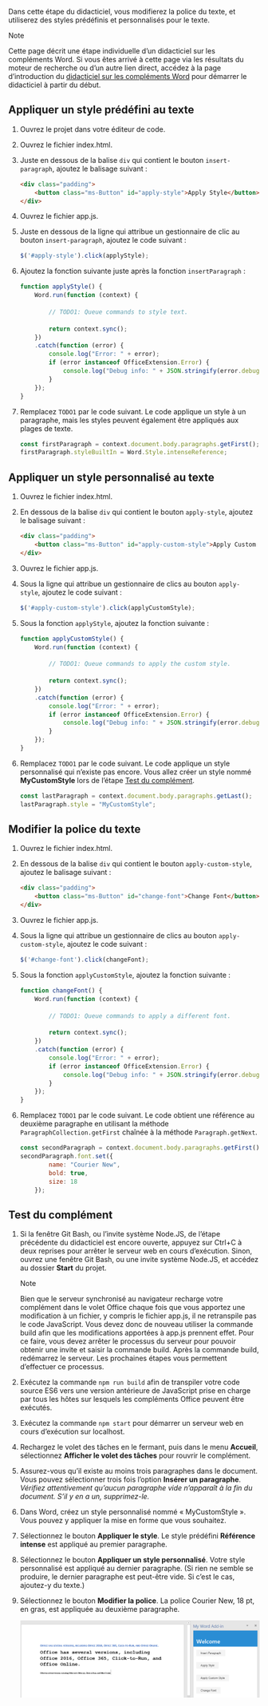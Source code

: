Dans cette étape du didacticiel, vous modifierez la police du texte, et utiliserez des styles prédéfinis et personnalisés pour le texte.

> [!NOTE]
> Cette page décrit une étape individuelle d’un didacticiel sur les compléments Word. Si vous êtes arrivé à cette page via les résultats du moteur de recherche ou d’un autre lien direct, accédez à la page d’introduction du [didacticiel sur les compléments Word](../tutorials/word-tutorial.yml) pour démarrer le didacticiel à partir du début.

## <a name="apply-a-built-in-style-to-text"></a>Appliquer un style prédéfini au texte

1. Ouvrez le projet dans votre éditeur de code. 
2. Ouvrez le fichier index.html.
3. Juste en dessous de la balise `div` qui contient le bouton `insert-paragraph`, ajoutez le balisage suivant :

    ```html
    <div class="padding">            
        <button class="ms-Button" id="apply-style">Apply Style</button>            
    </div>
    ```

4. Ouvrez le fichier app.js.

5. Juste en dessous de la ligne qui attribue un gestionnaire de clic au bouton `insert-paragraph`, ajoutez le code suivant :

    ```js
    $('#apply-style').click(applyStyle);
    ```

6. Ajoutez la fonction suivante juste après la fonction `insertParagraph` :

    ```js
    function applyStyle() {
        Word.run(function (context) {
            
            // TODO1: Queue commands to style text.

            return context.sync();
        })
        .catch(function (error) {
            console.log("Error: " + error);
            if (error instanceof OfficeExtension.Error) {
                console.log("Debug info: " + JSON.stringify(error.debugInfo));
            }
        });
    }
    ``` 

7. Remplacez `TODO1` par le code suivant. Le code applique un style à un paragraphe, mais les styles peuvent également être appliqués aux plages de texte.

    ```js
    const firstParagraph = context.document.body.paragraphs.getFirst();
    firstParagraph.styleBuiltIn = Word.Style.intenseReference;
    ``` 

## <a name="apply-a-custom-style-to-text"></a>Appliquer un style personnalisé au texte

1. Ouvrez le fichier index.html.
2. En dessous de la balise `div` qui contient le bouton `apply-style`, ajoutez le balisage suivant :

    ```html
    <div class="padding">            
        <button class="ms-Button" id="apply-custom-style">Apply Custom Style</button>            
    </div>
    ```

3. Ouvrez le fichier app.js.

4. Sous la ligne qui attribue un gestionnaire de clics au bouton `apply-style`, ajoutez le code suivant :

    ```js
    $('#apply-custom-style').click(applyCustomStyle);
    ```

5. Sous la fonction `applyStyle`, ajoutez la fonction suivante :

    ```js
    function applyCustomStyle() {
        Word.run(function (context) {
            
            // TODO1: Queue commands to apply the custom style.

            return context.sync();
        })
        .catch(function (error) {
            console.log("Error: " + error);
            if (error instanceof OfficeExtension.Error) {
                console.log("Debug info: " + JSON.stringify(error.debugInfo));
            }
        });
    }
    ``` 

7. Remplacez `TODO1` par le code suivant. Le code applique un style personnalisé qui n’existe pas encore. Vous allez créer un style nommé **MyCustomStyle** lors de l’étape [Test du complément](#test-the-add-in).

    ```js
    const lastParagraph = context.document.body.paragraphs.getLast();
    lastParagraph.style = "MyCustomStyle";
    ``` 

## <a name="change-the-font-of-text"></a>Modifier la police du texte

1. Ouvrez le fichier index.html.
2. En dessous de la balise `div` qui contient le bouton `apply-custom-style`, ajoutez le balisage suivant :

    ```html
    <div class="padding">            
        <button class="ms-Button" id="change-font">Change Font</button>            
    </div>
    ```

3. Ouvrez le fichier app.js.

4. Sous la ligne qui attribue un gestionnaire de clics au bouton `apply-custom-style`, ajoutez le code suivant :

    ```js
    $('#change-font').click(changeFont);
    ```

5. Sous la fonction `applyCustomStyle`, ajoutez la fonction suivante :

    ```js
    function changeFont() {
        Word.run(function (context) {
            
            // TODO1: Queue commands to apply a different font.

            return context.sync();
        })
        .catch(function (error) {
            console.log("Error: " + error);
            if (error instanceof OfficeExtension.Error) {
                console.log("Debug info: " + JSON.stringify(error.debugInfo));
            }
        });
    }
    ``` 

7. Remplacez `TODO1` par le code suivant. Le code obtient une référence au deuxième paragraphe en utilisant la méthode `ParagraphCollection.getFirst` chaînée à la méthode `Paragraph.getNext`.

    ```js
    const secondParagraph = context.document.body.paragraphs.getFirst().getNext();
    secondParagraph.font.set({
            name: "Courier New",
            bold: true,
            size: 18
        });
    ``` 

## <a name="test-the-add-in"></a>Test du complément

1. Si la fenêtre Git Bash, ou l’invite système Node.JS, de l’étape précédente du didacticiel est encore ouverte, appuyez sur Ctrl+C à deux reprises pour arrêter le serveur web en cours d’exécution. Sinon, ouvrez une fenêtre Git Bash, ou une invite système Node.JS, et accédez au dossier **Start** du projet.

     > [!NOTE]
     > Bien que le serveur synchronisé au navigateur recharge votre complément dans le volet Office chaque fois que vous apportez une modification à un fichier, y compris le fichier app.js, il ne retranspile pas le code JavaScript. Vous devez donc de nouveau utiliser la commande build afin que les modifications apportées à app.js prennent effet. Pour ce faire, vous devez arrêter le processus du serveur pour pouvoir obtenir une invite et saisir la commande build. Après la commande build, redémarrez le serveur. Les prochaines étapes vous permettent d’effectuer ce processus.

2. Exécutez la commande `npm run build` afin de transpiler votre code source ES6 vers une version antérieure de JavaScript prise en charge par tous les hôtes sur lesquels les compléments Office peuvent être exécutés.
3. Exécutez la commande `npm start` pour démarrer un serveur web en cours d’exécution sur localhost.   
4. Rechargez le volet des tâches en le fermant, puis dans le menu **Accueil**, sélectionnez **Afficher le volet des tâches** pour rouvrir le complément.
5. Assurez-vous qu’il existe au moins trois paragraphes dans le document. Vous pouvez sélectionner trois fois l’option **Insérer un paragraphe**. *Vérifiez attentivement qu’aucun paragraphe vide n’apparaît à la fin du document. S’il y en a un, supprimez-le.*
6. Dans Word, créez un style personnalisé nommé « MyCustomStyle ». Vous pouvez y appliquer la mise en forme que vous souhaitez.
7. Sélectionnez le bouton **Appliquer le style**. Le style prédéfini **Référence intense** est appliqué au premier paragraphe.
8. Sélectionnez le bouton **Appliquer un style personnalisé**. Votre style personnalisé est appliqué au dernier paragraphe. (Si rien ne semble se produire, le dernier paragraphe est peut-être vide. Si c’est le cas, ajoutez-y du texte.)
9. Sélectionnez le bouton **Modifier la police**. La police Courier New, 18 pt, en gras, est appliquée au deuxième paragraphe.

    ![Didacticiel Word - Appliquer des styles et une police](../images/word-tutorial-apply-styles-and-font.png)
